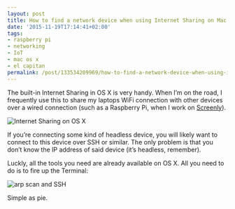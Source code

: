 ```yaml
---
layout: post
title: How to find a network device when using Internet Sharing on Mac OS X
date: '2015-11-19T17:14:41+02:00'
tags:
- raspberry pi
- networking
- IoT
- mac os x
- el capitan
permalink: /post/133534209969/how-to-find-a-network-device-when-using-internet
---
```

The built-in Internet Sharing in OS X is very handy. When I’m on the road, I frequently use this to share my laptops WiFi connection with other devices over a wired connection (such as a Raspberry Pi, when I work on [Screenly](http://www.screenlyapp.com)).

![Internet Sharing on OS X](http://78.media.tumblr.com/5a4357aec14257f49d8ae91bfbadbe91/tumblr_inline_ny2ky0ZeW01skxjxc_540.png)

If you’re connecting some kind of headless device, you will likely want to connect to this device over SSH or similar. The only problem is that you don’t know the IP address of said device (it’s headless, remember).

Luckly, all the tools you need are already available on OS X. All you need to do is to fire up the Terminal:

![arp scan and SSH](http://78.media.tumblr.com/d0cd3163ef7151dfa25970d8447b28ae/tumblr_inline_ny2kysKTry1skxjxc_540.png)

Simple as pie.

